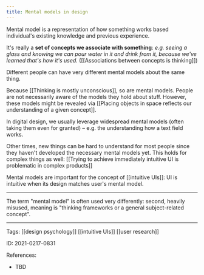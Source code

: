 ```yaml
---
title: Mental models in design
---
```


Mental model is a representation of how something works based individual's existing knowledge and previous experience.

It's really a **set of concepts we associate with something**: *e.g. seeing a glass and knowing we can pour water in it and drink from it, because we've learned that's how it's used.* ([[Associations between concepts is thinking]])

Different people can have very different mental models about the same thing.

Because [[Thinking is mostly unconscious]], so are mental models. People are not necessarily aware of the models they hold about stuff. However, these models might be revealed via [[Placing objects in space reflects our understanding of a given concept]].

In digital design, we usually leverage widespread mental models (often taking them even for granted) – e.g. the understanding how a text field works.

Other times, new things can be hard to understand for most people since they haven't developed the necessary mental models yet. This holds for complex things as well: [[Trying to achieve immediately intuitive UI is problematic in complex products]]

Mental models are important for the concept of [[intuitive UIs]]: UI is intuitive when its design matches user's mental model.

---

The term "mental model" is often used very differently: second, heavily misused, meaning is "thinking frameworks or a general subject-related concept".

---

Tags: [[design psychology]] [[intuitive UIs]] [[user research]]

ID: 2021-0217-0831

References:
- TBD
